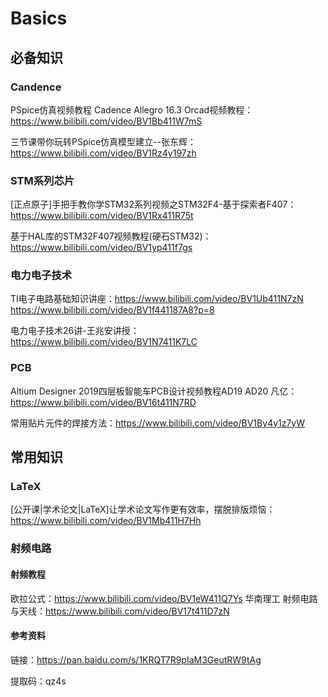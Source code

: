 # Basics
## 必备知识
### Candence
PSpice仿真视频教程 Cadence Allegro 16.3 Orcad视频教程：https://www.bilibili.com/video/BV1Bb411W7mS

三节课带你玩转PSpice仿真模型建立--张东辉：https://www.bilibili.com/video/BV1Rz4y197zh
### STM系列芯片
[正点原子]手把手教你学STM32系列视频之STM32F4-基于探索者F407：https://www.bilibili.com/video/BV1Rx411R75t 

基于HAL库的STM32F407视频教程(硬石STM32)：https://www.bilibili.com/video/BV1yp411f7gs

### 电力电子技术
TI电子电路基础知识讲座：https://www.bilibili.com/video/BV1Ub411N7zN https://www.bilibili.com/video/BV1f441187A8?p=8

电力电子技术26讲-王兆安讲授：https://www.bilibili.com/video/BV1N7411K7LC
### PCB
Altium Designer 2019四层板智能车PCB设计视频教程AD19 AD20 凡亿：https://www.bilibili.com/video/BV16t411N7RD

常用贴片元件的焊接方法：https://www.bilibili.com/video/BV1By4y1z7yW

## 常用知识
### LaTeX
[公开课|学术论文|LaTeX]让学术论文写作更有效率，摆脱排版烦恼：https://www.bilibili.com/video/BV1Mb411H7Hh

### 射频电路
#### 射频教程
欧拉公式：https://www.bilibili.com/video/BV1eW411Q7Ys
华南理工 射频电路与天线：https://www.bilibili.com/video/BV17t411D7zN
#### 参考资料

链接：https://pan.baidu.com/s/1KRQT7R9pIaM3GeutRW9tAg

提取码：qz4s

